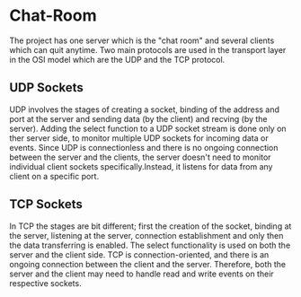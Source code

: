 # Chat-Room
The project has one server which is the "chat room" and several clients which can quit anytime.
Two main protocols are used in the transport layer in the OSI model which are the UDP and the TCP 
protocol.

## UDP Sockets
UDP involves the stages of creating a socket, binding of the address and port at the server and
sending data (by the client) and recving (by the server).
Adding the select function to a UDP socket stream is done only on ther server side, to monitor multiple
UDP sockets for incoming data or events. Since UDP is connectionless and there is no ongoing connection
between the server and the clients, the server doesn't need to monitor individual client sockets 
specifically.Instead, it listens for data from any client on a specific port.

## TCP Sockets
In TCP the stages are bit different; first the creation of the socket, binding at the server, listening
at the server, connection establishment and only then the data transferring is enabled.
The select functionality is used on both the server and the client side. TCP is connection-oriented,
and there is an ongoing connection between the client and the server. Therefore, both the server 
and the client may need to handle read and write events on their respective sockets.
